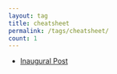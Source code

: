 ```yaml
---
layout: tag
title: cheatsheet
permalink: /tags/cheatsheet/
count: 1
---
```


- [Inaugural Post](https://getoutofmybakery.github.io/posts/inaugural-post/)
